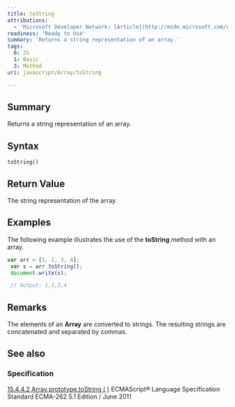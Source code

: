 ```yaml
---
title: toString
attributions:
  - 'Microsoft Developer Network: [Article](http://msdn.microsoft.com/en-us/library/ie/jj155287(v=vs.94).aspx)'
readiness: 'Ready to Use'
summary: 'Returns a string representation of an array.'
tags:
  0: JS
  1: Basic
  3: Method
uri: javascript/Array/toString

---
```

## Summary

Returns a string representation of an array.

## Syntax

    toString()

## Return Value

The string representation of the array.

## Examples

The following example illustrates the use of the **toString** method with an array.

``` js
var arr = [1, 2, 3, 4];
 var s = arr.toString();
 document.write(s);

 // Output: 1,2,3,4
```

## Remarks

The elements of an **Array** are converted to strings. The resulting strings are concatenated and separated by commas.

## See also

### Specification

[15.4.4.2 Array.prototype.toString ( )](http://www.ecma-international.org/ecma-262/5.1/#sec-15.4.4.2) ECMAScript® Language Specification Standard ECMA-262 5.1 Edition / June 2011

